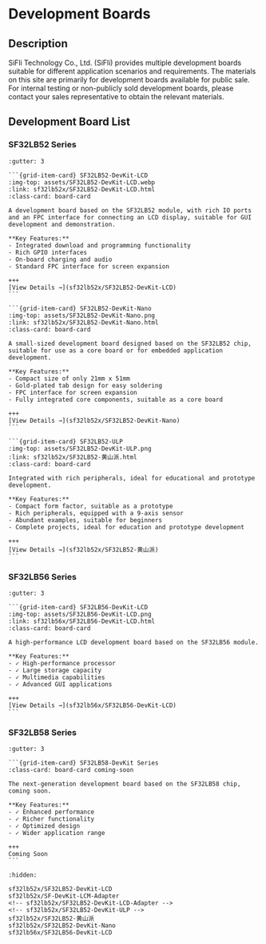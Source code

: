 # Development Boards

## Description

SiFli Technology Co., Ltd. (SiFli) provides multiple development boards suitable for different application scenarios and requirements. The materials on this site are primarily for development boards available for public sale. For internal testing or non-publicly sold development boards, please contact your sales representative to obtain the relevant materials.

## Development Board List

### SF32LB52 Series

````{grid} 1 2 2 3
:gutter: 3

```{grid-item-card} SF32LB52-DevKit-LCD
:img-top: assets/SF32LB52-DevKit-LCD.webp
:link: sf32lb52x/SF32LB52-DevKit-LCD.html
:class-card: board-card

A development board based on the SF32LB52 module, with rich IO ports and an FPC interface for connecting an LCD display, suitable for GUI development and demonstration.

**Key Features:**
- Integrated download and programming functionality
- Rich GPIO interfaces
- On-board charging and audio
- Standard FPC interface for screen expansion

+++
[View Details →](sf32lb52x/SF32LB52-DevKit-LCD)
```

```{grid-item-card} SF32LB52-DevKit-Nano
:img-top: assets/SF32LB52-DevKit-Nano.png
:link: sf32lb52x/SF32LB52-DevKit-Nano.html
:class-card: board-card

A small-sized development board designed based on the SF32LB52 chip, suitable for use as a core board or for embedded application development.

**Key Features:**
- Compact size of only 21mm x 51mm
- Gold-plated tab design for easy soldering
- FPC interface for screen expansion
- Fully integrated core components, suitable as a core board

+++
[View Details →](sf32lb52x/SF32LB52-DevKit-Nano)
```

```{grid-item-card} SF32LB52-ULP
:img-top: assets/SF32LB52-DevKit-ULP.png
:link: sf32lb52x/SF32LB52-黄山派.html
:class-card: board-card

Integrated with rich peripherals, ideal for educational and prototype development.

**Key Features:**
- Compact form factor, suitable as a prototype
- Rich peripherals, equipped with a 9-axis sensor
- Abundant examples, suitable for beginners
- Complete projects, ideal for education and prototype development

+++
[View Details →](sf32lb52x/SF32LB52-黄山派)
```
````

### SF32LB56 Series

````{grid} 1 2 2 3
:gutter: 3

```{grid-item-card} SF32LB56-DevKit-LCD
:img-top: assets/SF32LB56-DevKit-LCD.png
:link: sf32lb56x/SF32LB56-DevKit-LCD.html
:class-card: board-card

A high-performance LCD development board based on the SF32LB56 module.

**Key Features:**
- ✓ High-performance processor
- ✓ Large storage capacity
- ✓ Multimedia capabilities
- ✓ Advanced GUI applications

+++
[View Details →](sf32lb56x/SF32LB56-DevKit-LCD)
```
````

### SF32LB58 Series

````{grid} 1 2 2 3
:gutter: 3

```{grid-item-card} SF32LB58-DevKit Series
:class-card: board-card coming-soon

The next-generation development board based on the SF32LB58 chip, coming soon.

**Key Features:**
- ✓ Enhanced performance
- ✓ Richer functionality
- ✓ Optimized design
- ✓ Wider application range

+++
Coming Soon
```
````

```{toctree}
:hidden:

sf32lb52x/SF32LB52-DevKit-LCD
sf32lb52x/SF-DevKit-LCM-Adapter
<!-- sf32lb52x/SF32LB52-DevKit-LCD-Adapter -->
<!-- sf32lb52x/SF32LB52-DevKit-ULP -->
sf32lb52x/SF32LB52-黄山派
sf32lb52x/SF32LB52-DevKit-Nano
sf32lb56x/SF32LB56-DevKit-LCD

```

